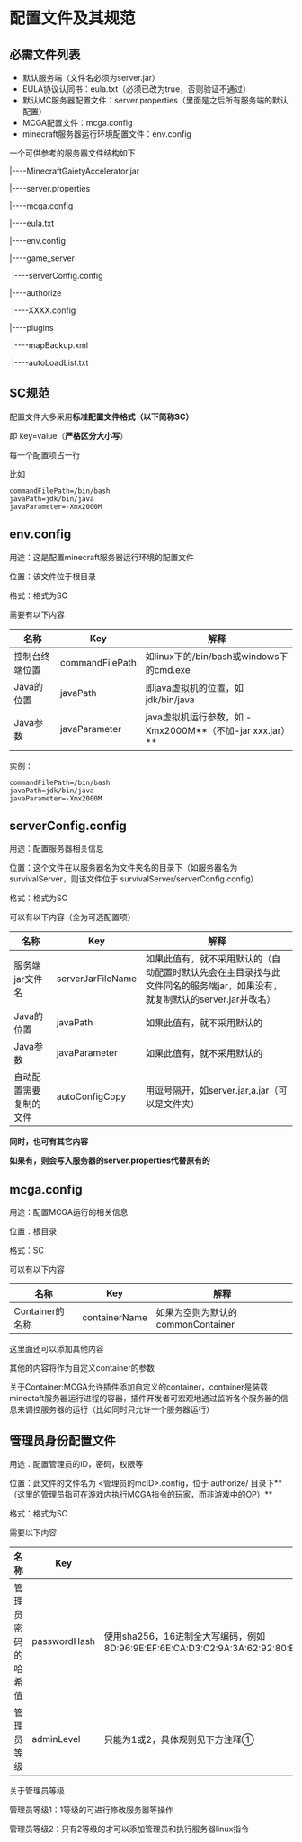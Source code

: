 # 配置文件及其规范

## 必需文件列表

- 默认服务端（文件名必须为server.jar）
- EULA协议认同书：eula.txt（必须已改为true，否则验证不通过）
- 默认MC服务器配置文件：server.properties（里面是之后所有服务端的默认配置）
- MCGA配置文件：mcga.config
- minecraft服务器运行环境配置文件：env.config

一个可供参考的服务器文件结构如下

|----MinecraftGaietyAccelerator.jar

|----server.properties

|----mcga.config

|----eula.txt

|----env.config

|----game_server

​			|----serverConfig.config

|----authorize

​			|----XXXX.config

|----plugins

​			|----mapBackup.xml

​			|----autoLoadList.txt

## SC规范

配置文件大多采用**标准配置文件格式（以下简称SC）**

即 key=value（**严格区分大小写**）

每一个配置项占一行

比如

```SC
commandFilePath=/bin/bash
javaPath=jdk/bin/java
javaParameter=-Xmx2000M
```

## env.config

用途：这是配置minecraft服务器运行环境的配置文件

位置：该文件位于根目录

格式：格式为SC

需要有以下内容

| 名称           | Key             | 解释                                                     |
| -------------- | --------------- | -------------------------------------------------------- |
| 控制台终端位置 | commandFilePath | 如linux下的/bin/bash或windows下的cmd.exe                 |
| Java的位置     | javaPath        | 即java虚拟机的位置，如jdk/bin/java                       |
| Java参数       | javaParameter   | java虚拟机运行参数，如 -Xmx2000M**（不加-jar xxx.jar）** |

实例：

```SC
commandFilePath=/bin/bash
javaPath=jdk/bin/java
javaParameter=-Xmx2000M
```

## serverConfig.config

用途：配置服务器相关信息

位置：这个文件在以服务器名为文件夹名的目录下（如服务器名为survivalServer，则该文件位于 survivalServer/serverConfig.config）

格式：格式为SC

可以有以下内容（全为可选配置项）

| 名称                   | Key               | 解释                                                         |
| ---------------------- | ----------------- | ------------------------------------------------------------ |
| 服务端jar文件名        | serverJarFileName | 如果此值有，就不采用默认的（自动配置时默认先会在主目录找与此文件同名的服务端jar，如果没有，就复制默认的server.jar并改名） |
| Java的位置             | javaPath          | 如果此值有，就不采用默认的                                   |
| Java参数               | javaParameter     | 如果此值有，就不采用默认的                                   |
| 自动配置需要复制的文件 | autoConfigCopy    | 用逗号隔开，如server.jar,a.jar（可以是文件夹）               |

**同时，也可有其它内容**

**如果有，则会写入服务器的server.properties代替原有的**

## mcga.config

用途：配置MCGA运行的相关信息

位置：根目录

格式：SC

可以有以下内容

| 名称            | Key           | 解释                              |
| --------------- | ------------- | --------------------------------- |
| Container的名称 | containerName | 如果为空则为默认的commonContainer |

这里面还可以添加其他内容

其他的内容将作为自定义container的参数

关于Container:MCGA允许插件添加自定义的container，container是装载minectaft服务器运行进程的容器，插件开发者可宏观地通过监听各个服务器的信息来调控服务器的运行（比如同时只允许一个服务器运行）

## 管理员身份配置文件

用途：配置管理员的ID，密码，权限等

位置：此文件的文件名为 <管理员的mcID>.config，位于 authorize/ 目录下**（这里的管理员指可在游戏内执行MCGA指令的玩家，而非游戏中的OP）**

格式：格式为SC

需要以下内容

| 名称               | Key          | 解释                                                         |
| ------------------ | ------------ | ------------------------------------------------------------ |
| 管理员密码的哈希值 | passwordHash | 使用sha256，16进制全大写编码，例如8D:96:9E:EF:6E:CA:D3:C2:9A:3A:62:92:80:E6:86:CF:0C:3F:5D:5A:86:AF:F3:CA:12:02:0C:92:3A:DC:6C:92 |
| 管理员等级         | adminLevel   | 只能为1或2，具体规则见下方注释①                              |

关于管理员等级

管理员等级1：1等级的可进行修改服务器等操作

管理员等级2：只有2等级的才可以添加管理员和执行服务器linux指令